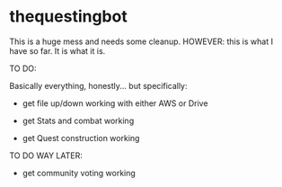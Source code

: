 # thequestingbot

This is a huge mess and needs some cleanup. HOWEVER: this is what I have so far. It is what it is.

TO DO:

Basically everything, honestly... but specifically:

- get file up/down working with either AWS or Drive

- get Stats and combat working

- get Quest construction working

TO DO WAY LATER:

- get community voting working